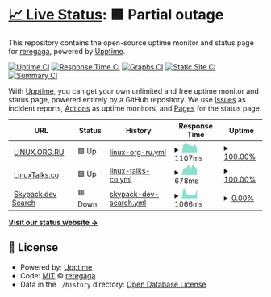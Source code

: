 # [📈 Live Status](https://reregaga.github.io/lor-upptime): <!--live status--> **🟧 Partial outage**

This repository contains the open-source uptime monitor and status page for [reregaga](https://reregaga.github.io/lor-upptime), powered by [Upptime](https://github.com/upptime/upptime).

[![Uptime CI](https://github.com/reregaga/lor-upptime/workflows/Uptime%20CI/badge.svg)](https://github.com/reregaga/lor-upptime/actions?query=workflow%3A%22Uptime+CI%22)
[![Response Time CI](https://github.com/reregaga/lor-upptime/workflows/Response%20Time%20CI/badge.svg)](https://github.com/reregaga/lor-upptime/actions?query=workflow%3A%22Response+Time+CI%22)
[![Graphs CI](https://github.com/reregaga/lor-upptime/workflows/Graphs%20CI/badge.svg)](https://github.com/reregaga/lor-upptime/actions?query=workflow%3A%22Graphs+CI%22)
[![Static Site CI](https://github.com/reregaga/lor-upptime/workflows/Static%20Site%20CI/badge.svg)](https://github.com/reregaga/lor-upptime/actions?query=workflow%3A%22Static+Site+CI%22)
[![Summary CI](https://github.com/reregaga/lor-upptime/workflows/Summary%20CI/badge.svg)](https://github.com/reregaga/lor-upptime/actions?query=workflow%3A%22Summary+CI%22)

With [Upptime](https://upptime.js.org), you can get your own unlimited and free uptime monitor and status page, powered entirely by a GitHub repository. We use [Issues](https://github.com/reregaga/lor-upptime/issues) as incident reports, [Actions](https://github.com/reregaga/lor-upptime/actions) as uptime monitors, and [Pages](https://reregaga.github.io/lor-upptime) for the status page.

<!--start: status pages-->
<!-- This summary is generated by Upptime (https://github.com/upptime/upptime) -->
<!-- Do not edit this manually, your changes will be overwritten -->
<!-- prettier-ignore -->
| URL | Status | History | Response Time | Uptime |
| --- | ------ | ------- | ------------- | ------ |
| <img alt="" src="https://icons.duckduckgo.com/ip3/www.linux.org.ru.ico" height="13"> [LINUX.ORG.RU](https://www.linux.org.ru/) | 🟩 Up | [linux-org-ru.yml](https://github.com/reregaga/lor-upptime/commits/HEAD/history/linux-org-ru.yml) | <details><summary><img alt="Response time graph" src="./graphs/linux-org-ru/response-time-week.png" height="20"> 1107ms</summary><br><a href="https://reregaga.github.io/lor-upptime/history/linux-org-ru"><img alt="Response time 1292" src="https://img.shields.io/endpoint?url=https%3A%2F%2Fraw.githubusercontent.com%2Freregaga%2Flor-upptime%2FHEAD%2Fapi%2Flinux-org-ru%2Fresponse-time.json"></a><br><a href="https://reregaga.github.io/lor-upptime/history/linux-org-ru"><img alt="24-hour response time 603" src="https://img.shields.io/endpoint?url=https%3A%2F%2Fraw.githubusercontent.com%2Freregaga%2Flor-upptime%2FHEAD%2Fapi%2Flinux-org-ru%2Fresponse-time-day.json"></a><br><a href="https://reregaga.github.io/lor-upptime/history/linux-org-ru"><img alt="7-day response time 1107" src="https://img.shields.io/endpoint?url=https%3A%2F%2Fraw.githubusercontent.com%2Freregaga%2Flor-upptime%2FHEAD%2Fapi%2Flinux-org-ru%2Fresponse-time-week.json"></a><br><a href="https://reregaga.github.io/lor-upptime/history/linux-org-ru"><img alt="30-day response time 3038" src="https://img.shields.io/endpoint?url=https%3A%2F%2Fraw.githubusercontent.com%2Freregaga%2Flor-upptime%2FHEAD%2Fapi%2Flinux-org-ru%2Fresponse-time-month.json"></a><br><a href="https://reregaga.github.io/lor-upptime/history/linux-org-ru"><img alt="1-year response time 1292" src="https://img.shields.io/endpoint?url=https%3A%2F%2Fraw.githubusercontent.com%2Freregaga%2Flor-upptime%2FHEAD%2Fapi%2Flinux-org-ru%2Fresponse-time-year.json"></a></details> | <details><summary><a href="https://reregaga.github.io/lor-upptime/history/linux-org-ru">100.00%</a></summary><a href="https://reregaga.github.io/lor-upptime/history/linux-org-ru"><img alt="All-time uptime 99.97%" src="https://img.shields.io/endpoint?url=https%3A%2F%2Fraw.githubusercontent.com%2Freregaga%2Flor-upptime%2FHEAD%2Fapi%2Flinux-org-ru%2Fuptime.json"></a><br><a href="https://reregaga.github.io/lor-upptime/history/linux-org-ru"><img alt="24-hour uptime 100.00%" src="https://img.shields.io/endpoint?url=https%3A%2F%2Fraw.githubusercontent.com%2Freregaga%2Flor-upptime%2FHEAD%2Fapi%2Flinux-org-ru%2Fuptime-day.json"></a><br><a href="https://reregaga.github.io/lor-upptime/history/linux-org-ru"><img alt="7-day uptime 100.00%" src="https://img.shields.io/endpoint?url=https%3A%2F%2Fraw.githubusercontent.com%2Freregaga%2Flor-upptime%2FHEAD%2Fapi%2Flinux-org-ru%2Fuptime-week.json"></a><br><a href="https://reregaga.github.io/lor-upptime/history/linux-org-ru"><img alt="30-day uptime 99.94%" src="https://img.shields.io/endpoint?url=https%3A%2F%2Fraw.githubusercontent.com%2Freregaga%2Flor-upptime%2FHEAD%2Fapi%2Flinux-org-ru%2Fuptime-month.json"></a><br><a href="https://reregaga.github.io/lor-upptime/history/linux-org-ru"><img alt="1-year uptime 99.97%" src="https://img.shields.io/endpoint?url=https%3A%2F%2Fraw.githubusercontent.com%2Freregaga%2Flor-upptime%2FHEAD%2Fapi%2Flinux-org-ru%2Fuptime-year.json"></a></details>
| <img alt="" src="https://icons.duckduckgo.com/ip3/linuxtalks.co.ico" height="13"> [LinuxTalks.co](https://linuxtalks.co/) | 🟩 Up | [linux-talks-co.yml](https://github.com/reregaga/lor-upptime/commits/HEAD/history/linux-talks-co.yml) | <details><summary><img alt="Response time graph" src="./graphs/linux-talks-co/response-time-week.png" height="20"> 678ms</summary><br><a href="https://reregaga.github.io/lor-upptime/history/linux-talks-co"><img alt="Response time 687" src="https://img.shields.io/endpoint?url=https%3A%2F%2Fraw.githubusercontent.com%2Freregaga%2Flor-upptime%2FHEAD%2Fapi%2Flinux-talks-co%2Fresponse-time.json"></a><br><a href="https://reregaga.github.io/lor-upptime/history/linux-talks-co"><img alt="24-hour response time 519" src="https://img.shields.io/endpoint?url=https%3A%2F%2Fraw.githubusercontent.com%2Freregaga%2Flor-upptime%2FHEAD%2Fapi%2Flinux-talks-co%2Fresponse-time-day.json"></a><br><a href="https://reregaga.github.io/lor-upptime/history/linux-talks-co"><img alt="7-day response time 678" src="https://img.shields.io/endpoint?url=https%3A%2F%2Fraw.githubusercontent.com%2Freregaga%2Flor-upptime%2FHEAD%2Fapi%2Flinux-talks-co%2Fresponse-time-week.json"></a><br><a href="https://reregaga.github.io/lor-upptime/history/linux-talks-co"><img alt="30-day response time 749" src="https://img.shields.io/endpoint?url=https%3A%2F%2Fraw.githubusercontent.com%2Freregaga%2Flor-upptime%2FHEAD%2Fapi%2Flinux-talks-co%2Fresponse-time-month.json"></a><br><a href="https://reregaga.github.io/lor-upptime/history/linux-talks-co"><img alt="1-year response time 687" src="https://img.shields.io/endpoint?url=https%3A%2F%2Fraw.githubusercontent.com%2Freregaga%2Flor-upptime%2FHEAD%2Fapi%2Flinux-talks-co%2Fresponse-time-year.json"></a></details> | <details><summary><a href="https://reregaga.github.io/lor-upptime/history/linux-talks-co">100.00%</a></summary><a href="https://reregaga.github.io/lor-upptime/history/linux-talks-co"><img alt="All-time uptime 99.84%" src="https://img.shields.io/endpoint?url=https%3A%2F%2Fraw.githubusercontent.com%2Freregaga%2Flor-upptime%2FHEAD%2Fapi%2Flinux-talks-co%2Fuptime.json"></a><br><a href="https://reregaga.github.io/lor-upptime/history/linux-talks-co"><img alt="24-hour uptime 100.00%" src="https://img.shields.io/endpoint?url=https%3A%2F%2Fraw.githubusercontent.com%2Freregaga%2Flor-upptime%2FHEAD%2Fapi%2Flinux-talks-co%2Fuptime-day.json"></a><br><a href="https://reregaga.github.io/lor-upptime/history/linux-talks-co"><img alt="7-day uptime 100.00%" src="https://img.shields.io/endpoint?url=https%3A%2F%2Fraw.githubusercontent.com%2Freregaga%2Flor-upptime%2FHEAD%2Fapi%2Flinux-talks-co%2Fuptime-week.json"></a><br><a href="https://reregaga.github.io/lor-upptime/history/linux-talks-co"><img alt="30-day uptime 99.96%" src="https://img.shields.io/endpoint?url=https%3A%2F%2Fraw.githubusercontent.com%2Freregaga%2Flor-upptime%2FHEAD%2Fapi%2Flinux-talks-co%2Fuptime-month.json"></a><br><a href="https://reregaga.github.io/lor-upptime/history/linux-talks-co"><img alt="1-year uptime 99.84%" src="https://img.shields.io/endpoint?url=https%3A%2F%2Fraw.githubusercontent.com%2Freregaga%2Flor-upptime%2FHEAD%2Fapi%2Flinux-talks-co%2Fuptime-year.json"></a></details>
| <img alt="" src="https://icons.duckduckgo.com/ip3/www.skypack.dev.ico" height="13"> [Skypack.dev Search](https://www.skypack.dev/search?q=react) | 🟥 Down | [skypack-dev-search.yml](https://github.com/reregaga/lor-upptime/commits/HEAD/history/skypack-dev-search.yml) | <details><summary><img alt="Response time graph" src="./graphs/skypack-dev-search/response-time-week.png" height="20"> 1066ms</summary><br><a href="https://reregaga.github.io/lor-upptime/history/skypack-dev-search"><img alt="Response time 828" src="https://img.shields.io/endpoint?url=https%3A%2F%2Fraw.githubusercontent.com%2Freregaga%2Flor-upptime%2FHEAD%2Fapi%2Fskypack-dev-search%2Fresponse-time.json"></a><br><a href="https://reregaga.github.io/lor-upptime/history/skypack-dev-search"><img alt="24-hour response time 1681" src="https://img.shields.io/endpoint?url=https%3A%2F%2Fraw.githubusercontent.com%2Freregaga%2Flor-upptime%2FHEAD%2Fapi%2Fskypack-dev-search%2Fresponse-time-day.json"></a><br><a href="https://reregaga.github.io/lor-upptime/history/skypack-dev-search"><img alt="7-day response time 1066" src="https://img.shields.io/endpoint?url=https%3A%2F%2Fraw.githubusercontent.com%2Freregaga%2Flor-upptime%2FHEAD%2Fapi%2Fskypack-dev-search%2Fresponse-time-week.json"></a><br><a href="https://reregaga.github.io/lor-upptime/history/skypack-dev-search"><img alt="30-day response time 896" src="https://img.shields.io/endpoint?url=https%3A%2F%2Fraw.githubusercontent.com%2Freregaga%2Flor-upptime%2FHEAD%2Fapi%2Fskypack-dev-search%2Fresponse-time-month.json"></a><br><a href="https://reregaga.github.io/lor-upptime/history/skypack-dev-search"><img alt="1-year response time 828" src="https://img.shields.io/endpoint?url=https%3A%2F%2Fraw.githubusercontent.com%2Freregaga%2Flor-upptime%2FHEAD%2Fapi%2Fskypack-dev-search%2Fresponse-time-year.json"></a></details> | <details><summary><a href="https://reregaga.github.io/lor-upptime/history/skypack-dev-search">0.00%</a></summary><a href="https://reregaga.github.io/lor-upptime/history/skypack-dev-search"><img alt="All-time uptime 0.00%" src="https://img.shields.io/endpoint?url=https%3A%2F%2Fraw.githubusercontent.com%2Freregaga%2Flor-upptime%2FHEAD%2Fapi%2Fskypack-dev-search%2Fuptime.json"></a><br><a href="https://reregaga.github.io/lor-upptime/history/skypack-dev-search"><img alt="24-hour uptime 0.00%" src="https://img.shields.io/endpoint?url=https%3A%2F%2Fraw.githubusercontent.com%2Freregaga%2Flor-upptime%2FHEAD%2Fapi%2Fskypack-dev-search%2Fuptime-day.json"></a><br><a href="https://reregaga.github.io/lor-upptime/history/skypack-dev-search"><img alt="7-day uptime 0.00%" src="https://img.shields.io/endpoint?url=https%3A%2F%2Fraw.githubusercontent.com%2Freregaga%2Flor-upptime%2FHEAD%2Fapi%2Fskypack-dev-search%2Fuptime-week.json"></a><br><a href="https://reregaga.github.io/lor-upptime/history/skypack-dev-search"><img alt="30-day uptime 0.00%" src="https://img.shields.io/endpoint?url=https%3A%2F%2Fraw.githubusercontent.com%2Freregaga%2Flor-upptime%2FHEAD%2Fapi%2Fskypack-dev-search%2Fuptime-month.json"></a><br><a href="https://reregaga.github.io/lor-upptime/history/skypack-dev-search"><img alt="1-year uptime 0.00%" src="https://img.shields.io/endpoint?url=https%3A%2F%2Fraw.githubusercontent.com%2Freregaga%2Flor-upptime%2FHEAD%2Fapi%2Fskypack-dev-search%2Fuptime-year.json"></a></details>

<!--end: status pages-->

[**Visit our status website →**](https://reregaga.github.io/lor-upptime)

## 📄 License

- Powered by: [Upptime](https://github.com/upptime/upptime)
- Code: [MIT](./LICENSE) © [reregaga](https://reregaga.github.io/lor-upptime)
- Data in the `./history` directory: [Open Database License](https://opendatacommons.org/licenses/odbl/1-0/)
